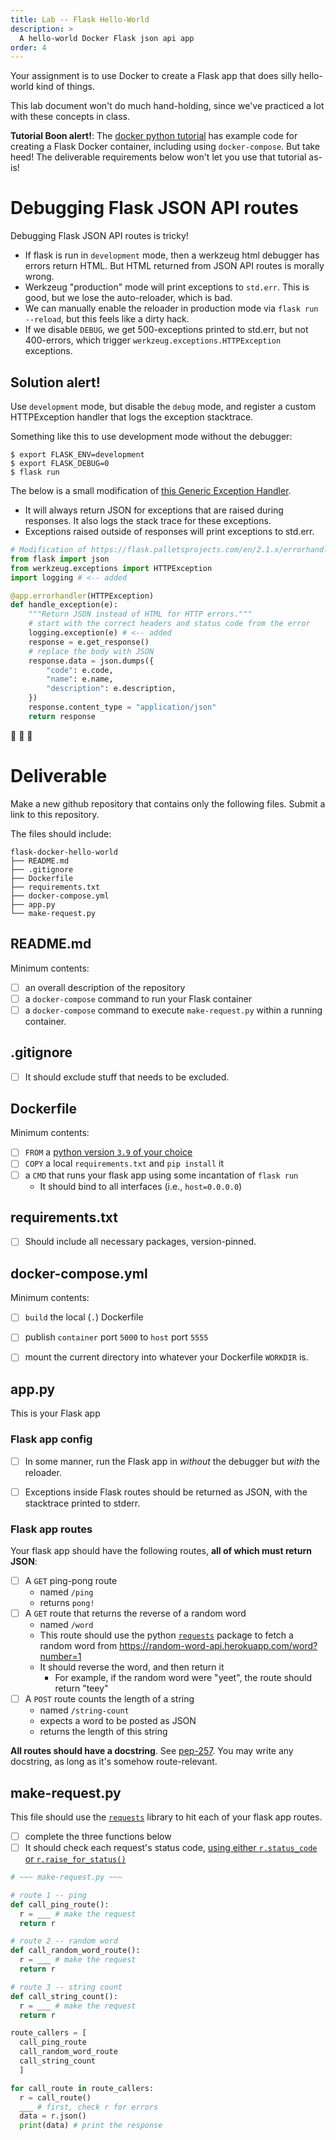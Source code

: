 ```yaml
---
title: Lab -- Flask Hello-World
description: >
  A hello-world Docker Flask json api app
order: 4
---
```


Your assignment is to use Docker to create a Flask app that does silly
hello-world kind of things.

This lab document won't do much hand-holding, since we've practiced a lot
with these concepts in class.

**Tutorial Boon alert!**: The [docker python tutorial](https://docs.docker.com/language/python/) has
example code for creating a Flask Docker container, including using
`docker-compose`. But take heed! The deliverable requirements below won't let
you use that tutorial as-is!

# Debugging Flask JSON API routes

Debugging Flask JSON API routes is tricky!

* If flask is run in `development` mode, then a werkzeug html debugger has
  errors return HTML. But HTML returned from JSON API routes is morally wrong.
* Werkzeug "production" mode will print exceptions to `std.err`. This is good,
  but we lose the auto-reloader, which is bad.  
* We can manually enable the reloader in production mode via `flask run
--reload`, but this feels like a dirty hack.
* If we disable `DEBUG`, we get 500-exceptions printed to std.err, but not
  400-errors, which trigger `werkzeug.exceptions.HTTPException` exceptions.

## Solution alert!

Use `development` mode, but disable the `debug` mode, and register a custom HTTPException handler
that logs the exception stacktrace.

Something like this to use development mode without the debugger:

```console
$ export FLASK_ENV=development
$ export FLASK_DEBUG=0
$ flask run
```

The below is a small modification of [this Generic Exception Handler](https://flask.palletsprojects.com/en/2.1.x/errorhandling/#generic-exception-handlers).
* It will always return JSON for exceptions that are raised
  during responses. It also logs the stack trace for these exceptions.
* Exceptions raised outside of responses will print exceptions to std.err.

```python
# Modification of https://flask.palletsprojects.com/en/2.1.x/errorhandling/#generic-exception-handlers
from flask import json
from werkzeug.exceptions import HTTPException
import logging # <-- added

@app.errorhandler(HTTPException)
def handle_exception(e):
    """Return JSON instead of HTML for HTTP errors."""
    # start with the correct headers and status code from the error
    logging.exception(e) # <-- added
    response = e.get_response()
    # replace the body with JSON
    response.data = json.dumps({
        "code": e.code,
        "name": e.name,
        "description": e.description,
    })
    response.content_type = "application/json"
    return response
```

:tada: :tada: :tada:

# Deliverable

Make a <span class='badge badge-success'>new github repository</span> that contains <span class='badge badge-danger'>only</span> the following files.
<span class='badge badge-info'>Submit a link</span> to this repository.

The files should include:
```
flask-docker-hello-world
├── README.md
├── .gitignore
├── Dockerfile
├── requirements.txt
├── docker-compose.yml
├── app.py
└── make-request.py
```




## README.md

Minimum contents:
- [ ] an overall description of the repository
- [ ] a `docker-compose` command to run your Flask container  
- [ ] a `docker-compose` command to execute `make-request.py` within a running container.

## .gitignore

- [ ] It should exclude stuff that needs to be excluded.


## Dockerfile

Minimum contents:
- [ ] `FROM` a [python version `3.9` of your choice](https://hub.docker.com/_/python)
- [ ] `COPY` a local `requirements.txt` and `pip install` it
- [ ] a `CMD` that runs your flask app using some incantation of `flask run`
  - It should bind to all interfaces (i.e., `host=0.0.0.0`)


## requirements.txt

- [ ] Should include all necessary packages, version-pinned.


## docker-compose.yml

Minimum contents:
- [ ] `build` the local (`.`) Dockerfile
- [ ] publish `container` port `5000` to `host` port `5555`
- [ ] mount the current directory into whatever your Dockerfile `WORKDIR` is.


## app.py

This is your Flask app

### Flask app config

- [ ] In some manner, run the Flask app in *without* the debugger but *with* the reloader.
- [ ] Exceptions inside Flask routes should be returned as JSON, with the stacktrace printed to stderr.


### Flask app routes

Your flask app should have the following routes, **all of which must return JSON**:
- [ ] A `GET` ping-pong route
  - named `/ping`
  - returns `pong!`
- [ ] A `GET` route that returns the reverse of a random word
  - named `/word`
  - This route should use the python [`requests`](https://docs.python-requests.org/en/latest/) package to fetch a random word from <https://random-word-api.herokuapp.com/word?number=1>
  - It should reverse the word, and then return it
    - For example, if the random word were "yeet", the route should return "teey"
- [ ] A `POST` route counts the length of a string
  - named `/string-count`
  - expects a word to be posted as JSON
  - returns the length of this string

**All routes should have a docstring**. See
[pep-257](https://peps.python.org/pep-0257/). You may write any docstring, as
long as it's somehow route-relevant.


## make-request.py

This file should use the [`requests`](https://docs.python-requests.org/en/latest/) library to
hit each of your flask app routes.

- [ ] complete the three functions below
- [ ] It should check each request's status code, [using either `r.status_code` or `r.raise_for_status()`](https://docs.python-requests.org/en/latest/)

```python
# ~~~ make-request.py ~~~

# route 1 -- ping
def call_ping_route():
  r = ___ # make the request
  return r

# route 2 -- random word
def call_random_word_route():
  r = ___ # make the request
  return r

# route 3 -- string count
def call_string_count():
  r = ___ # make the request
  return r

route_callers = [
  call_ping_route
  call_random_word_route
  call_string_count
  ]

for call_route in route_callers:
  r = call_route()
  ___ # first, check r for errors
  data = r.json()
  print(data) # print the response
```
